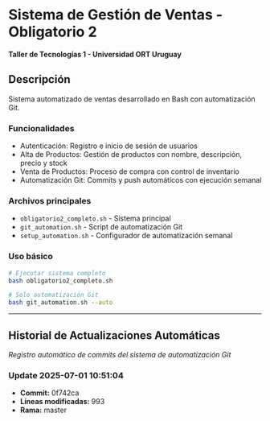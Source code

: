 # Sistema de Gestión de Ventas - Obligatorio 2
**Taller de Tecnologías 1 - Universidad ORT Uruguay**

## Descripción
Sistema automatizado de ventas desarrollado en Bash con automatización Git.

### Funcionalidades
- Autenticación: Registro e inicio de sesión de usuarios
- Alta de Productos: Gestión de productos con nombre, descripción, precio y stock
- Venta de Productos: Proceso de compra con control de inventario
- Automatización Git: Commits y push automáticos con ejecución semanal

### Archivos principales
- `obligatorio2_completo.sh` - Sistema principal
- `git_automation.sh` - Script de automatización Git
- `setup_automation.sh` - Configurador de automatización semanal

### Uso básico
```bash
# Ejecutar sistema completo
bash obligatorio2_completo.sh

# Solo automatización Git
bash git_automation.sh --auto
```

---

## Historial de Actualizaciones Automáticas

*Registro automático de commits del sistema de automatización Git*
### Update 2025-07-01 10:51:04
- **Commit:** 0f742ca
- **Líneas modificadas:** 993
- **Rama:** master

